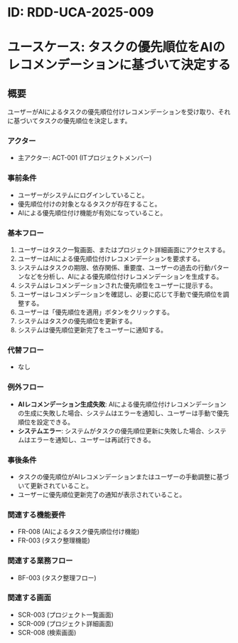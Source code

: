 # ID: RDD-UCA-2025-009

# ユースケース: タスクの優先順位をAIのレコメンデーションに基づいて決定する

## 概要

ユーザーがAIによるタスクの優先順位付けレコメンデーションを受け取り、それに基づいてタスクの優先順位を決定します。

### アクター

- 主アクター: ACT-001 (ITプロジェクトメンバー)

### 事前条件

- ユーザーがシステムにログインしていること。
- 優先順位付けの対象となるタスクが存在すること。
- AIによる優先順位付け機能が有効になっていること。

### 基本フロー

1. ユーザーはタスク一覧画面、またはプロジェクト詳細画面にアクセスする。
1. ユーザーはAIによる優先順位付けレコメンデーションを要求する。
1. システムはタスクの期限、依存関係、重要度、ユーザーの過去の行動パターンなどを分析し、AIによる優先順位付けレコメンデーションを生成する。
1. システムはレコメンデーションされた優先順位をユーザーに提示する。
1. ユーザーはレコメンデーションを確認し、必要に応じて手動で優先順位を調整する。
1. ユーザーは「優先順位を適用」ボタンをクリックする。
1. システムはタスクの優先順位を更新する。
1. システムは優先順位更新完了をユーザーに通知する。

### 代替フロー

- なし

### 例外フロー

- **AIレコメンデーション生成失敗**:
  AIによる優先順位付けレコメンデーションの生成に失敗した場合、システムはエラーを通知し、ユーザーは手動で優先順位を設定できる。
- **システムエラー**: システムがタスクの優先順位更新に失敗した場合、システムはエラーを通知し、ユーザーは再試行できる。

### 事後条件

- タスクの優先順位がAIレコメンデーションまたはユーザーの手動調整に基づいて更新されていること。
- ユーザーに優先順位更新完了の通知が表示されていること。

### 関連する機能要件

- FR-008 (AIによるタスク優先順位付け機能)
- FR-003 (タスク整理機能)

### 関連する業務フロー

- BF-003 (タスク整理フロー)

### 関連する画面

- SCR-003 (プロジェクト一覧画面)
- SCR-009 (プロジェクト詳細画面)
- SCR-008 (検索画面)
